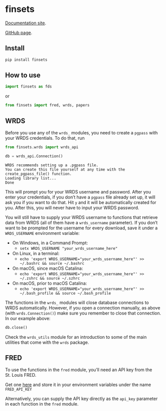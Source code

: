 # finsets

<!-- WARNING: THIS FILE WAS AUTOGENERATED! DO NOT EDIT! -->

[Documentation site](https://ionmihai.github.io/finsets/).

[GitHub page](https://github.com/ionmihai/finsets).

## Install

``` sh
pip install finsets
```

## How to use

``` python
import finsets as fds
```

or

``` python
from finsets import fred, wrds, papers
```

## WRDS

Before you use any of the `wrds_` modules, you need to create a `pgpass`
with your WRDS credentials. To do that, run

``` python
from finsets.wrds import wrds_api
```

``` python
db = wrds_api.Connection()
```

    WRDS recommends setting up a .pgpass file.
    You can create this file yourself at any time with the create_pgpass_file() function.
    Loading library list...
    Done

This will prompt you for your WRDS username and password. After you
enter your credentials, if you don’t have a `pgpass` file already set
up, it will ask you if you want to do that. Hit `y` and it will be
automatically created for you. After this, you will never have to input
your WRDS password.

You will still have to supply your WRDS username to functions that
retrieve data from WRDS (all of them have a `wrds_username` parameter).
If you don’t want to be prompted for the username for every download,
save it under a `WRDS_USERNAME` environment variable:

- On Windows, in a Command Prompt:
  - `setx WRDS_USERNAME "your_wrds_username_here"`
- On Linux, in a terminal:
  - `echo 'export WRDS_USERNAME="your_wrds_username_here"' >> ~/.bashrc && source ~/.bashrc`
- On macOS, since macOS Catalina:
  - `echo 'export WRDS_USERNAME="your_wrds_username_here"' >> ~/.zshrc && source ~/.szhrc`
- On macOS, prior to macOS Catalina:
  - `echo 'export WRDS_USERNAME="your_wrds_username_here"' >> ~/.bash_profile && source ~/.bash_profile`

The functions in the `wrds_` modules will close database connections to
WRDS automatically. However, if you open a connection manually, as above
(with `wrds.Connection()`) make sure you remember to close that
connection. In our example above:

``` python
db.close()
```

Check the `wrds_utils` module for an introduction to some of the main
utilities that come with the `wrds` package.

## FRED

To use the functions in the `fred` module, you’ll need an API key from
the St. Louis FRED.

Get one [here](https://fred.stlouisfed.org/docs/api/api_key.html) and
store it in your environment variables under the name `FRED_API_KEY`

Alternatively, you can supply the API key directly as the `api_key`
parameter in each function in the `fred` module.

